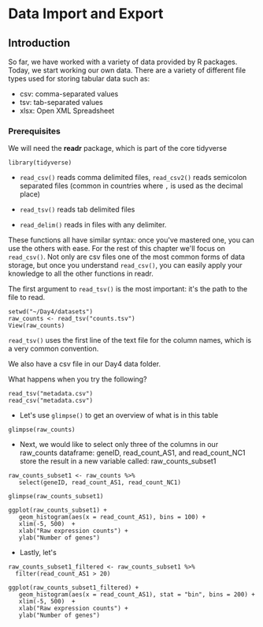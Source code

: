 # Data Import and Export

## Introduction

So far, we have worked with a variety of data provided by R packages. Today, we start working
our own data. There are a variety of different file types used for storing tabular data such as:

- csv: comma-separated values
- tsv: tab-separated values
- xlsx: Open XML Spreadsheet

### Prerequisites

We will need the **readr** package, which is part of the core tidyverse

```{r setup, message = FALSE}
library(tidyverse)
```

* `read_csv()` reads comma delimited files, `read_csv2()` reads semicolon
  separated files (common in countries where `,` is used as the decimal place)

* `read_tsv()` reads tab delimited files

* `read_delim()` reads in files with any delimiter.

These functions all have similar syntax: once you've mastered one, you can use the others with
ease. For the rest of this chapter we'll focus on `read_csv()`. Not only are csv files one of
the most common forms of data storage, but once you understand `read_csv()`, you can easily
apply your knowledge to all the other functions in readr.

The first argument to `read_tsv()` is the most important: it's the path to the file to read.

```{r, message = TRUE}
setwd("~/Day4/datasets")
raw_counts <- read_tsv("counts.tsv")
View(raw_counts)
```

`read_tsv()` uses the first line of the text file for the column names, which is a very common convention.

We also have a csv file in our Day4 data folder.

What happens when you try the following?

```{r}
read_tsv("metadata.csv")
read_csv("metadata.csv")
```

- Let's use `glimpse()` to get an overview of what is in this table

```{r}
glimpse(raw_counts)
```

- Next, we would like to select only three of the columns in our raw\_counts dataframe: geneID, read_count_AS1, and read_count_NC1 store the result in a new variable called: raw\_counts\_subset1

```{r}
raw_counts_subset1 <- raw_counts %>%
   select(geneID, read_count_AS1, read_count_NC1)

glimpse(raw_counts_subset1)

ggplot(raw_counts_subset1) +
   geom_histogram(aes(x = read_count_AS1), bins = 100) + 
   xlim(-5, 500)  +
   xlab("Raw expression counts") +
   ylab("Number of genes")
```

- Lastly, let's

```{r}
raw_counts_subset1_filtered <- raw_counts_subset1 %>%
  filter(read_count_AS1 > 20)

ggplot(raw_counts_subset1_filtered) +
   geom_histogram(aes(x = read_count_AS1), stat = "bin", bins = 200) + 
   xlim(-5, 500)  +
   xlab("Raw expression counts") +
   ylab("Number of genes")
```
